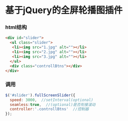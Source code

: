 # 基于jQuery的全屏轮播图插件

### html结构
```html
<div id="slider">
  <ul class="slider">
   <li><img src="1.jpg" alt=""></li>
   <li><img src="2.jpg" alt=""></li>
   <li><img src="3.jpg" alt=""></li>
  </ul>
  <div class="controllBtns"></div>
</div>
```

### 调用
```javascript
$('#slider').fullScreenSlider({
  speed: 3000,  //setInterval(optional)
  seamless:true,  //(optional)是否衔接滚动
  controller:'.controllBtns'  //控制器
});
